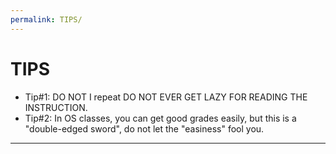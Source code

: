 ```yaml
---
permalink: TIPS/
---
```


# TIPS

* Tip#1: DO NOT I repeat DO NOT EVER GET LAZY FOR READING THE INSTRUCTION.
* Tip#2: In OS classes, you can get good grades easily, but this is a "double-edged sword", do not let the "easiness" fool you.
<hr>
